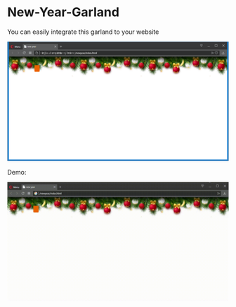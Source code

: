 # New-Year-Garland

You can easily integrate this garland to your website

![alt text](https://raw.githubusercontent.com/akshinmustafayev/New-Year-Garland/master/screenshots/1.png)

Demo:

![alt text](https://raw.githubusercontent.com/akshinmustafayev/New-Year-Garland/master/screenshots/1.gif)

